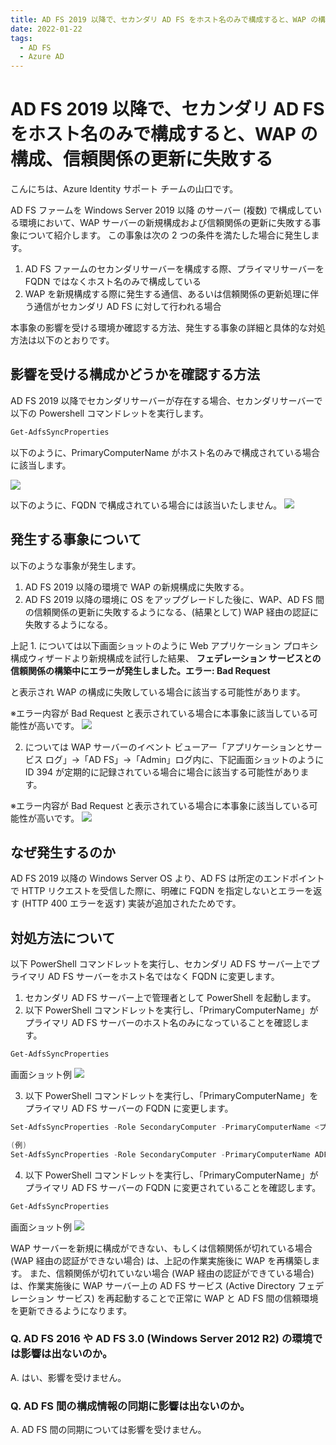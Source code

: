 ```yaml
---
title: AD FS 2019 以降で、セカンダリ AD FS をホスト名のみで構成すると、WAP の構成、信頼関係の更新に失敗する
date: 2022-01-22
tags:
  - AD FS
  - Azure AD
---
```


# AD FS 2019 以降で、セカンダリ AD FS をホスト名のみで構成すると、WAP の構成、信頼関係の更新に失敗する

こんにちは、Azure Identity サポート チームの山口です。

AD FS ファームを Windows Server 2019 以降 のサーバー (複数) で構成している環境において、WAP サーバーの新規構成および信頼関係の更新に失敗する事象について紹介します。
この事象は次の 2 つの条件を満たした場合に発生します。

1. AD FS ファームのセカンダリサーバーを構成する際、プライマリサーバーを FQDN ではなくホスト名のみで構成している
2. WAP を新規構成する際に発生する通信、あるいは信頼関係の更新処理に伴う通信がセカンダリ AD FS に対して行われる場合

本事象の影響を受ける環境か確認する方法、発生する事象の詳細と具体的な対処方法は以下のとおりです。

## 影響を受ける構成かどうかを確認する方法

AD FS 2019 以降でセカンダリサーバーが存在する場合、セカンダリサーバーで以下の Powershell コマンドレットを実行します。

```powershell
Get-AdfsSyncProperties
```

以下のように、PrimaryComputerName がホスト名のみで構成されている場合に該当します。

![](./adfs-wap-federation-renew/adfs-wap-federation-renew-001.jpg)

以下のように、FQDN で構成されている場合には該当いたしません。
![](./adfs-wap-federation-renew/adfs-wap-federation-renew-002.jpg)

## 発生する事象について

以下のような事象が発生します。

1. AD FS 2019 以降の環境で WAP の新規構成に失敗する。
2. AD FS 2019 以降の環境に OS をアップグレードした後に、WAP、AD FS 間の信頼関係の更新に失敗するようになる、(結果として) WAP 経由の認証に失敗するようになる。

上記 1. については以下画面ショットのように Web アプリケーション プロキシ構成ウィザードより新規構成を試行した結果、
**フェデレーション サービスとの信頼関係の構築中にエラーが発生しました。エラー: Bad Request**

と表示され WAP の構成に失敗している場合に該当する可能性があります。

※エラー内容が Bad Request と表示されている場合に本事象に該当している可能性が高いです。
![](./adfs-wap-federation-renew/adfs-wap-federation-renew-003.jpg)

2. については WAP サーバーのイベント ビューアー「アプリケーションとサービス ログ」→「AD FS」→「Admin」ログ内に、下記画面ショットのように ID 394 が定期的に記録されている場合に場合に該当する可能性があります。

※エラー内容が Bad Request と表示されている場合に本事象に該当している可能性が高いです。
![](./adfs-wap-federation-renew/adfs-wap-federation-renew-004.jpg)

## なぜ発生するのか

AD FS 2019 以降の Windows Server OS より、AD FS は所定のエンドポイントで HTTP リクエストを受信した際に、明確に FQDN を指定しないとエラーを返す (HTTP 400 エラーを返す) 実装が追加されたためです。

## 対処方法について

以下 PowerShell コマンドレットを実行し、セカンダリ AD FS サーバー上でプライマリ AD FS サーバーをホスト名ではなく FQDN に変更します。

1. セカンダリ AD FS サーバー上で管理者として PowerShell を起動します。
2. 以下 PowerShell コマンドレットを実行し、「PrimaryComputerName」がプライマリ AD FS サーバーのホスト名のみになっていることを確認します。

```PowerShell
Get-AdfsSyncProperties
```

画面ショット例
![](./adfs-wap-federation-renew/adfs-wap-federation-renew-005.jpg)

3. 以下 PowerShell コマンドレットを実行し、「PrimaryComputerName」をプライマリ AD FS サーバーの FQDN に変更します。

```Powershell
Set-AdfsSyncProperties -Role SecondaryComputer -PrimaryComputerName <プライマリ AD FS サーバーの FQDN>

(例)
Set-AdfsSyncProperties -Role SecondaryComputer -PrimaryComputerName ADFS-008.shyamag.work
```

4. 以下 PowerShell コマンドレットを実行し、「PrimaryComputerName」がプライマリ AD FS サーバーの FQDN に変更されていることを確認します。

```Powershell
Get-AdfsSyncProperties
```

画面ショット例
![](./adfs-wap-federation-renew/adfs-wap-federation-renew-006.jpg)

WAP サーバーを新規に構成ができない、もしくは信頼関係が切れている場合 (WAP 経由の認証ができない場合) は、上記の作業実施後に WAP を再構築します。
また、信頼関係が切れていない場合 (WAP 経由の認証ができている場合) は、作業実施後に WAP サーバー上の AD FS サービス (Active Directory フェデレーション サービス) を再起動することで正常に WAP と AD FS 間の信頼環境を更新できるようになります。

### Q. AD FS 2016 や AD FS 3.0 (Windows Server 2012 R2) の環境では影響は出ないのか。

A. はい、影響を受けません。

### Q. AD FS 間の構成情報の同期に影響は出ないのか。

A. AD FS 間の同期については影響を受けません。

